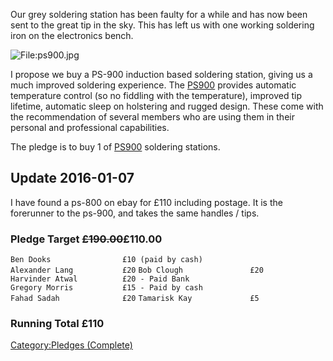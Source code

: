 Our grey soldering station has been faulty for a while and has now been
sent to the great tip in the sky. This has left us with one working
soldering iron on the electronics bench.

![<File:ps900.jpg>](ps900.jpg "File:ps900.jpg")

I propose we buy a PS-900 induction based soldering station, giving us a
much improved soldering experience. The
[PS900](http://www.farnell.com/datasheets/32196.pdf) provides automatic
temperature control (so no fiddling with the temperature), improved tip
lifetime, automatic sleep on holstering and rugged design. These come
with the recommendation of several members who are using them in their
personal and professional capabilities.

The pledge is to buy 1 of
[PS900](http://www.farnell.com/datasheets/32196.pdf) soldering stations.

Update 2016-01-07
-----------------

I have found a ps-800 on ebay for £110 including postage. It is the
forerunner to the ps-900, and takes the same handles / tips.

### Pledge Target <s>£190.00</s>£110.00

`Ben Dooks                £10 (paid by cash)`
`Alexander Lang           £20`
`Bob Clough               £20`
`Harvinder Atwal          £20 - Paid Bank`
`Gregory Morris           £15 - Paid by cash`
`Fahad Sadah              £20`
`Tamarisk Kay             £5`

### Running Total £110

[Category:Pledges (Complete)](Category:Pledges_(Complete) "wikilink")